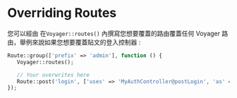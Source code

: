 # Overriding Routes

您可以經由 在`Voyager::routes()` 內撰寫您想要覆蓋的路由覆蓋任何 Voyager 路由，舉例來說如果您想要覆蓋貼文的登入控制器 : 

```php
Route::group(['prefix' => 'admin'], function () {
   Voyager::routes();

   // Your overwrites here
   Route::post('login', ['uses' => 'MyAuthController@postLogin', 'as' => 'postlogin']);
});
```

